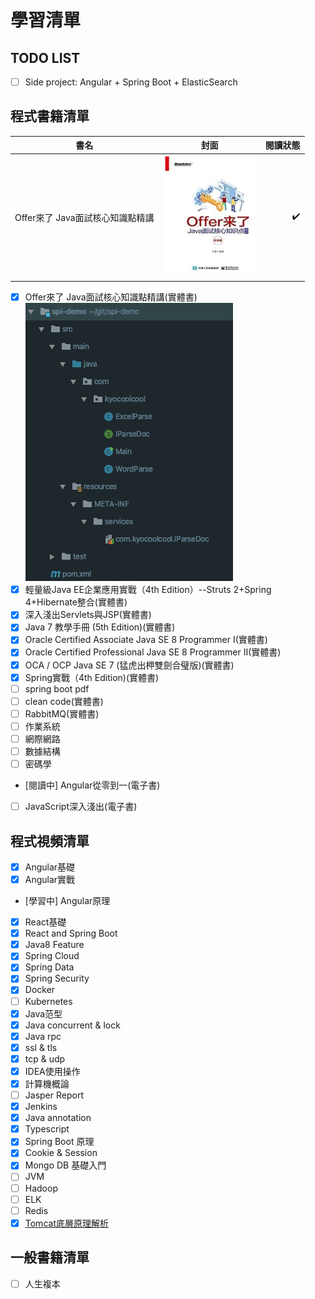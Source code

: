 # 學習清單
## TODO LIST
- [ ] Side project: Angular + Spring Boot + ElasticSearch


## 程式書籍清單
書名           | 封面  | 閱讀狀態 |
--------------|:-----:|-----:|
Offer來了 Java面試核心知識點精講| ![Alt text](https://raw.githubusercontent.com/kyocoolcool/blog/master/static/images/cover/offer-comming2.jpg) |  ✔️ |


- [x] Offer來了 Java面試核心知識點精講(實體書) ![Alt text](https://raw.githubusercontent.com/kyocoolcool/blog/master/static/images/blog/20200708/20200708-post-1.png)
- [x] 輕量級Java EE企業應用實戰（4th Edition）--Struts 2+Spring 4+Hibernate整合(實體書)
- [x] 深入淺出Servlets與JSP(實體書)
- [x] Java 7 教學手冊 (5th Edition)(實體書)
- [x] Oracle Certified Associate Java SE 8 Programmer I(實體書)
- [x] Oracle Certified Professional Java SE 8 Programmer II(實體書)
- [x] OCA / OCP Java SE 7 (猛虎出柙雙劍合璧版)(實體書)
- [x] Spring實戰（4th Edition)(實體書)
- [ ] spring boot pdf
- [ ] clean code(實體書)
- [ ] RabbitMQ(實體書)
- [ ] 作業系統
- [ ] 網際網路
- [ ] 數據結構
- [ ] 密碼學
- [閱讀中] Angular從零到一(電子書)
- [ ] JavaScript深入淺出(電子書)

## 程式視頻清單
- [x] Angular基礎
- [x] Angular實戰
- [學習中] Angular原理
- [x] React基礎
- [x] React and Spring Boot
- [x] Java8 Feature
- [x] Spring Cloud
- [x] Spring Data
- [x] Spring Security
- [x] Docker
- [ ] Kubernetes
- [x] Java范型
- [x] Java concurrent & lock
- [x] Java rpc
- [x] ssl & tls
- [x] tcp & udp
- [x] IDEA使用操作
- [x] 計算機概論
- [ ] Jasper Report
- [x] Jenkins
- [x] Java annotation
- [x] Typescript
- [x] Spring Boot 原理
- [x] Cookie & Session
- [x] Mongo DB 基礎入門
- [ ] JVM
- [ ] Hadoop
- [ ] ELK
- [ ] Redis
- [x] [Tomcat底層原理解析](https://drive.google.com/file/d/1p8CnW4OU_xfRSFWaMXA_ohO6kXuduV0S)

## 一般書籍清單
- [ ] 人生複本
